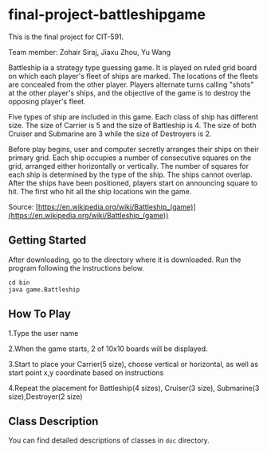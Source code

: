 # final-project-battleshipgame
This is the final project for CIT-591.

Team member: Zohair Siraj, Jiaxu Zhou, Yu Wang

Battleship ia a strategy type guessing game. It is played on ruled grid board on which each player's fleet of ships are marked. The locations of the fleets are concealed from the other player. Players alternate turns calling "shots" at the other player's ships, and the objective of the game is to destroy the opposing player's fleet.

Five types of ship are included in this game. Each class of ship has different size. The size of Carrier is 5 and the size of Battleship is 4. The size of both Cruiser and Submarine are 3 while the size of Destroyers is 2.

Before play begins, user and computer secretly arranges their ships on their primary grid. Each ship occupies a number of consecutive squares on the grid, arranged either horizontally or vertically. The number of squares for each ship is determined by the type of the ship. The ships cannot overlap. After the ships have been positioned, players start on announcing square to hit. The first who hit all the ship locations win the game.

Source: [https://en.wikipedia.org/wiki/Battleship_(game)](https://en.wikipedia.org/wiki/Battleship_(game))


## Getting Started

After downloading, go to the directory where it is downloaded. Run the program following the instructions below.
```
cd bin
java game.Battleship
```

## How To Play
1.Type the user name

2.When the game starts, 2 of 10x10 boards will be displayed.

3.Start to place your Carrier(5 size), choose vertical or horizontal, as well as start point x,y coordinate based on instructions

4.Repeat the placement for Battleship(4 sizes), Cruiser(3 size), Submarine(3 size),Destroyer(2 size)







## Class Description

You can find detailed descriptions of classes in `doc` directory.


